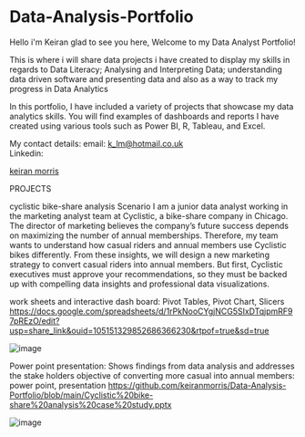 # Data-Analysis-Portfolio
Hello i'm Keiran glad to see you here, Welcome to my Data Analyst Portfolio!

This is where i will share data projects i have created to display my skills in regards to Data Literacy; Analysing and Interpreting
Data; understanding data driven software and presenting data and also as a way to track my progress in Data Analytics  

In this portfolio, I have included a variety of projects that showcase my data analytics skills. You will find examples of dashboards
and reports I have created using various tools such as Power BI, R, Tableau, and Excel.

My contact details: 
email: k_lm@hotmail.co.uk   
Linkedin:  <div class="badge-base LI-profile-badge" data-locale="en_US" data-size="medium" data-theme="light" data-type="VERTICAL" data-vanity="keiran-morris-55698b29" data-version="v1"><a class="badge-base__link LI-simple-link" href="https://uk.linkedin.com/in/keiran-morris-55698b29?trk=profile-badge">keiran morris</a></div>
              
PROJECTS

cyclistic bike-share analysis
Scenario
I am a junior data analyst working in the marketing analyst team at Cyclistic, a bike-share company in Chicago. The director of marketing believes the company’s future success depends on maximizing the number of annual memberships. Therefore, my team wants to understand how casual riders and annual members use Cyclistic bikes differently. From these insights, we will design a new marketing strategy to convert casual riders into annual members. But first, Cyclistic executives must approve your recommendations, so they must be backed up with compelling data insights and professional data visualizations.

work sheets and interactive dash board: Pivot Tables, Pivot Chart, Slicers
https://docs.google.com/spreadsheets/d/1rPkNooCYgjNCG5SIxDTqjpmRF97pREzO/edit?usp=share_link&ouid=105151329852686366230&rtpof=true&sd=true

![image](https://user-images.githubusercontent.com/126327137/231563205-d3a2e4c6-9aa5-489d-959e-6f3eb17ee269.png)



Power point presentation:
Shows findings from data analysis and addresses the stake holders objective of converting more casual into annual members: power point, presentation
https://github.com/keiranmorris/Data-Analysis-Portfolio/blob/main/Cyclistic%20bike-share%20analysis%20case%20study.pptx

![image](https://user-images.githubusercontent.com/126327137/231563669-9d2fd8b4-f6e8-4ada-91ab-85d2223a4e92.png)
